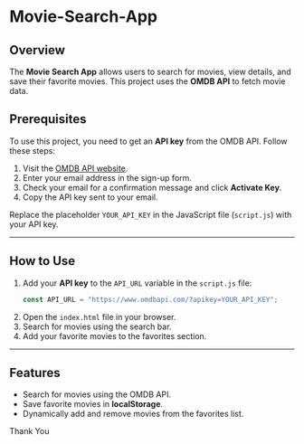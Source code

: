 # Movie-Search-App

## Overview

The **Movie Search App** allows users to search for movies, view details, and save their favorite movies. This project uses the **OMDB API** to fetch movie data.

## Prerequisites

To use this project, you need to get an **API key** from the OMDB API. Follow these steps:

1. Visit the [OMDB API website](https://www.omdbapi.com/apikey.aspx).
2. Enter your email address in the sign-up form.
3. Check your email for a confirmation message and click **Activate Key**.
4. Copy the API key sent to your email.

Replace the placeholder `YOUR_API_KEY` in the JavaScript file (`script.js`) with your API key.

---

## How to Use

1. Add your **API key** to the `API_URL` variable in the `script.js` file:
   ```javascript
   const API_URL = "https://www.omdbapi.com/?apikey=YOUR_API_KEY";
   ```
2. Open the `index.html` file in your browser.
3. Search for movies using the search bar.
4. Add your favorite movies to the favorites section.

---

## Features

- Search for movies using the OMDB API.
- Save favorite movies in **localStorage**.
- Dynamically add and remove movies from the favorites list.

Thank You
